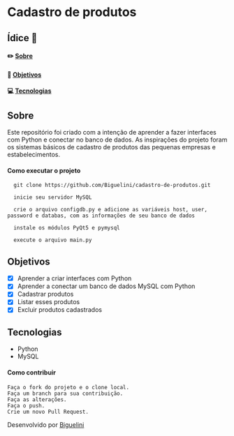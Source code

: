 # Cadastro de produtos
## Ídice :memo:
#### ✏️ [Sobre](https://github.com/Biguelini/cadastro-de-produtos#sobre)
#### 🚀 [Objetivos](https://github.com/Biguelini/cadastro-de-produtos#objetivos)
#### 💻	[Tecnologias](https://github.com/Biguelini/cadastro-de-produtos#tecnologias)
## Sobre
Este repositório foi criado com a intenção de aprender a fazer interfaces com Python e conectar no banco de dados. As inspirações do projeto foram os sistemas básicos de cadastro de produtos das pequenas empresas e estabelecimentos.
#### Como executar o projeto
```
  git clone https://github.com/Biguelini/cadastro-de-produtos.git
  
  inicie seu servidor MySQL
  
  crie o arquivo configdb.py e adicione as variáveis host, user, password e databas, com as informações de seu banco de dados 
  
  instale os módulos PyQt5 e pymysql
  
  execute o arquivo main.py
```
## Objetivos
- [X] Aprender a criar interfaces com Python
- [X] Aprender a conectar um banco de dados MySQL com Python
- [X] Cadastrar produtos
- [X] Listar esses produtos
- [X] Excluir produtos cadastrados
## Tecnologias
* Python
* MySQL
#### Como contribuir 
```
Faça o fork do projeto e o clone local.
Faça um branch para sua contribuição.
Faça as alterações.
Faça o push.
Crie um novo Pull Request.
```

Desenvolvido por [Biguelini](https://github.com/Biguelini)

